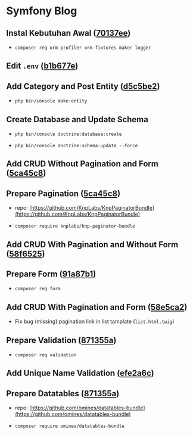# Symfony Blog

## Instal Kebutuhan Awal ([70137ee](https://github.com/ad3n/SymfonyBlog/commit/70137ee65c9d3fae4e524e9242d7019df9a3934a))

- `composer req orm profiler orm-fixtures maker logger`

## Edit `.env` ([b1b677e](https://github.com/ad3n/SymfonyBlog/commit/b1b677eec9d764857b5c8da35014862c4f5e29c6))

## Add Category and Post Entity ([d5c5be2](https://github.com/ad3n/SymfonyBlog/commit/d5c5be275153a2769cd80f6d15b5107ed5026cc4))

- `php bin/console make:entity`

## Create Database and Update Schema

- `php bin/console doctrine:database:create`

- `php bin/console doctrine:schema:update --force`

## Add CRUD Without Pagination and Form ([5ca45c8](https://github.com/ad3n/SymfonyBlog/commit/5ca45c8e16e23d64901fcd0d1d861efac62cad5a))

## Prepare Pagination ([5ca45c8](https://github.com/ad3n/SymfonyBlog/commit/5ca45c8e16e23d64901fcd0d1d861efac62cad5a))

- repo: [https://github.com/KnpLabs/KnpPaginatorBundle](https://github.com/KnpLabs/KnpPaginatorBundle)

- `composer require knplabs/knp-paginator-bundle`

## Add CRUD With Pagination and Without Form ([58f6525](https://github.com/ad3n/SymfonyBlog/commit/58f6525f9020229f607c112d78c49c455d0d5271))

## Prepare Form ([91a87b1](https://github.com/ad3n/SymfonyBlog/commit/91a87b1ba66793fe6c4032fc011c9f28994e5047))

- `composer req form`

## Add CRUD With Pagination and Form ([58e5ca2](https://github.com/ad3n/SymfonyBlog/commit/58e5ca21fd44c6dfee57b4b06e7bc5d8008204e9))

- Fix bug (missing) pagination link in list tamplate (`list.html.twig`)

## Prepare Validation ([871355a](https://github.com/ad3n/SymfonyBlog/commit/871355a5e142ddcf2db6f7f5c9bca61cce54dcbc))

- `composer req validation`

## Add Unique Name Validation ([efe2a6c](https://github.com/ad3n/SymfonyBlog/commit/efe2a6c7a9e4680c19d78ac35fb198b293ce1858))

## Prepare Datatables ([871355a](https://github.com/ad3n/SymfonyBlog/commit/871355a5e142ddcf2db6f7f5c9bca61cce54dcbc))

- repo: [https://github.com/omines/datatables-bundle](https://github.com/omines/datatables-bundle)

- `composer require omines/datatables-bundle`
